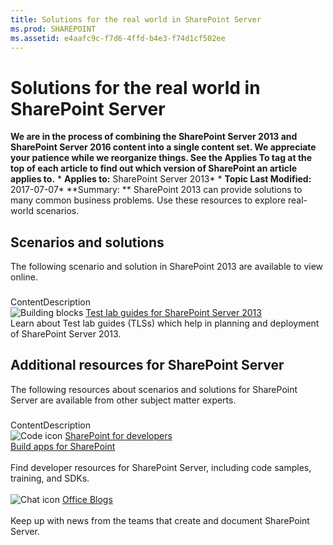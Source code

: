 ```yaml
---
title: Solutions for the real world in SharePoint Server
ms.prod: SHAREPOINT
ms.assetid: e4aafc9c-f7d6-4ffd-b4e3-f74d1cf502ee
---
```



# Solutions for the real world in SharePoint Server
 **We are in the process of combining the SharePoint Server 2013 and SharePoint Server 2016 content into a single content set. We appreciate your patience while we reorganize things. See the Applies To tag at the top of each article to find out which version of SharePoint an article applies to.** * **Applies to:** SharePoint Server 2013*  * **Topic Last Modified:** 2017-07-07* **Summary: ** SharePoint 2013 can provide solutions to many common business problems. Use these resources to explore real-world scenarios.
## Scenarios and solutions

The following scenario and solution in SharePoint 2013 are available to view online. 
### 

ContentDescription <br/> ![Building blocks](images/) [Test lab guides for SharePoint Server 2013](html/test-lab-guides-for-sharepoint-server-2013.md) <br/> Learn about Test lab guides (TLSs) which help in planning and deployment of SharePoint Server 2013.  <br/> 
## Additional resources for SharePoint Server

The following resources about scenarios and solutions for SharePoint Server are available from other subject matter experts. 
### 

ContentDescription <br/> ![Code icon](images/) [SharePoint for developers](https://msdn.microsoft.com/sharepoint) <br/>  [Build apps for SharePoint](solutions-for-the-real-world-in-sharepoint-server) <br/>  <br/>  Find developer resources for SharePoint Server, including code samples, training, and SDKs. <br/>  <br/> ![Chat icon](images/) [Office Blogs](http://blogs.office.com) <br/>  <br/>  Keep up with news from the teams that create and document SharePoint Server. <br/> 

